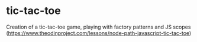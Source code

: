 # tic-tac-toe
Creation of a tic-tac-toe game, playing with factory patterns and JS scopes (https://www.theodinproject.com/lessons/node-path-javascript-tic-tac-toe)
